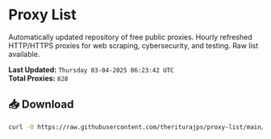 # Proxy List

Automatically updated repository of free public proxies. Hourly refreshed HTTP/HTTPS proxies for web scraping, cybersecurity, and testing. Raw list available.

**Last Updated:** `Thursday 03-04-2025 06:23:42 UTC`  
**Total Proxies:** `828`

## 📥 Download
```bash
curl -O https://raw.githubusercontent.com/theriturajps/proxy-list/main/proxies.txt
